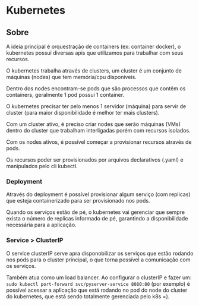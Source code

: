# Kubernetes

## Sobre

A ideia principal é orquestração de containers (ex: container docker), o kubernetes possuí diversas apis que utilizamos para trabalhar com seus recursos.

O kubernetes trabalha através de clusters, um cluster é um conjunto de máquinas (nodes) que tem memória/cpu disponíveis.

Dentro dos nodes encontram-se pods que são processos que contêm os containers, geralmente 1 pod possuí 1 container.

O kubernetes precisar ter pelo menos 1 servidor (máquina) para servir de cluster (para maior disponibilidade é melhor ter mais clusters).

Com um cluster ativo, é preciso criar nodes que serão máquinas (VMs) dentro do cluster que trabalham interligadas porém com recursos isolados.

Com os nodes ativos, é possível começar a provisionar recursos através de pods.

Os recursos poder ser provisionados por arquivos declarativos (.yaml) e manipulados pelo cli kubectl.

### Deployment

Através do deployment é possível provisionar algum serviço (com replicas) que esteja containerizado para ser provisionado nos pods.

Quando os serviços estão de pé, o kubernetes vai gerenciar que sempre exista o número de replicas informado de pé, garantindo a disponibilidade necessária para a aplicação.

### Service > ClusterIP

O service clusterIP serve apra disponobilizar os serviços que estão rodando nos pods para o cluster principal, o que torna possível a comunicação com os serviços.

Também atua como um load balancer. Ao configurar o clusterIP e fazer um: `sudo kubectl port-forward svc/pyserver-service 8080:80` (por exemplo) é possível acessar a aplicação que está rodando no pod do node do cluster do kubernetes, que está sendo totalmente gerenciada  pelo k8s =).